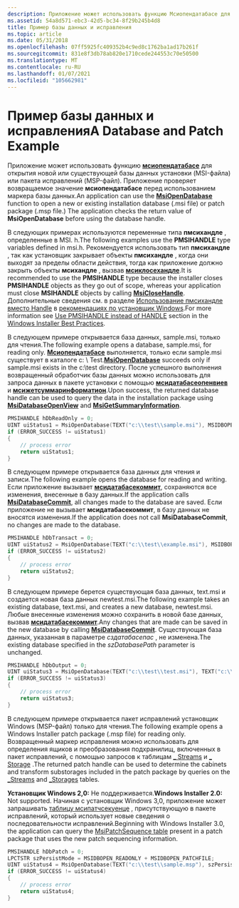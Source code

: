 ```yaml
---
description: Приложение может использовать функцию Мсиопендатабасе для открытия новой или существующей базы данных установки (MSI-файла) или пакета исправлений (MSP-файл). Приложение проверяет возвращаемое значение Мсиопендатабасе перед использованием маркера базы данных.
ms.assetid: 54a8d571-ebc3-42d5-bc34-8f29b245b4d8
title: Пример базы данных и исправления
ms.topic: article
ms.date: 05/31/2018
ms.openlocfilehash: 07ff5925fc409352b4c9ed8c1762ba1ad17b261f
ms.sourcegitcommit: 831e8f3db78ab820e1710cede244553c70e50500
ms.translationtype: MT
ms.contentlocale: ru-RU
ms.lasthandoff: 01/07/2021
ms.locfileid: "105662981"
---
```

# <a name="a-database-and-patch-example"></a><span data-ttu-id="0a3f2-103">Пример базы данных и исправления</span><span class="sxs-lookup"><span data-stu-id="0a3f2-103">A Database and Patch Example</span></span>

<span data-ttu-id="0a3f2-104">Приложение может использовать функцию [**мсиопендатабасе**](/windows/desktop/api/Msiquery/nf-msiquery-msiopendatabasea) для открытия новой или существующей базы данных установки (MSI-файла) или пакета исправлений (MSP-файл). Приложение проверяет возвращаемое значение **мсиопендатабасе** перед использованием маркера базы данных.</span><span class="sxs-lookup"><span data-stu-id="0a3f2-104">An application can use the [**MsiOpenDatabase**](/windows/desktop/api/Msiquery/nf-msiquery-msiopendatabasea) function to open a new or existing installation database (.msi file) or patch package (.msp file.) The application checks the return value of **MsiOpenDatabase** before using the database handle.</span></span>

<span data-ttu-id="0a3f2-105">В следующих примерах используются переменные типа **пмсихандле** , определенные в MSI. h.</span><span class="sxs-lookup"><span data-stu-id="0a3f2-105">The following examples use the **PMSIHANDLE** type variables defined in msi.h.</span></span> <span data-ttu-id="0a3f2-106">Рекомендуется использовать тип **пмсихандле** , так как установщик закрывает объекты **пмсихандле** , когда они выходят за пределы области действия, тогда как приложение должно закрыть объекты **мсихандле** , вызвав [**мсиклосехандле**](/windows/desktop/api/Msi/nf-msi-msiclosehandle).</span><span class="sxs-lookup"><span data-stu-id="0a3f2-106">It is recommended to use the **PMSIHANDLE** type because the installer closes **PMSIHANDLE** objects as they go out of scope, whereas your application must close **MSIHANDLE** objects by calling [**MsiCloseHandle**](/windows/desktop/api/Msi/nf-msi-msiclosehandle).</span></span> <span data-ttu-id="0a3f2-107">Дополнительные сведения см. в разделе [Использование пмсихандле вместо Handle](windows-installer-best-practices.md) в [рекомендациях по установщик Windows](windows-installer-best-practices.md).</span><span class="sxs-lookup"><span data-stu-id="0a3f2-107">For more information see [Use PMSIHANDLE instead of HANDLE](windows-installer-best-practices.md) section in the [Windows Installer Best Practices](windows-installer-best-practices.md).</span></span>

<span data-ttu-id="0a3f2-108">В следующем примере открывается база данных, sample.msi, только для чтения.</span><span class="sxs-lookup"><span data-stu-id="0a3f2-108">The following example opens a database, sample.msi, for reading only.</span></span> <span data-ttu-id="0a3f2-109">[**Мсиопендатабасе**](/windows/desktop/api/Msiquery/nf-msiquery-msiopendatabasea) выполняется, только если sample.msi существует в каталоге c: \\ Test.</span><span class="sxs-lookup"><span data-stu-id="0a3f2-109">[**MsiOpenDatabase**](/windows/desktop/api/Msiquery/nf-msiquery-msiopendatabasea) succeeds only if sample.msi exists in the c:\\test directory.</span></span> <span data-ttu-id="0a3f2-110">После успешного выполнения возвращенный обработчик базы данных можно использовать для запроса данных в пакете установки с помощью [**мсидатабасеопенвиев**](/windows/desktop/api/Msiquery/nf-msiquery-msidatabaseopenviewa) и [**мсижетсуммаринформатион**](/windows/desktop/api/Msiquery/nf-msiquery-msigetsummaryinformationa).</span><span class="sxs-lookup"><span data-stu-id="0a3f2-110">Upon success, the returned database handle can be used to query the data in the installation package using [**MsiDatabaseOpenView**](/windows/desktop/api/Msiquery/nf-msiquery-msidatabaseopenviewa) and [**MsiGetSummaryInformation**](/windows/desktop/api/Msiquery/nf-msiquery-msigetsummaryinformationa).</span></span>


```C++
PMSIHANDLE hDbReadOnly = 0;
UINT uiStatus1 = MsiOpenDatabase(TEXT("c:\\test\\sample.msi"), MSIDBOPEN_READONLY, &hDbReadOnly);
if (ERROR_SUCCESS != uiStatus1)
{
    // process error
    return uiStatus1;
}
```



<span data-ttu-id="0a3f2-111">В следующем примере открывается база данных для чтения и записи.</span><span class="sxs-lookup"><span data-stu-id="0a3f2-111">The following example opens the database for reading and writing.</span></span> <span data-ttu-id="0a3f2-112">Если приложение вызывает [**мсидатабасекоммит**](/windows/desktop/api/Msiquery/nf-msiquery-msidatabasecommit), сохраняются все изменения, внесенные в базу данных.</span><span class="sxs-lookup"><span data-stu-id="0a3f2-112">If the application calls [**MsiDatabaseCommit**](/windows/desktop/api/Msiquery/nf-msiquery-msidatabasecommit), all changes made to the database are saved.</span></span> <span data-ttu-id="0a3f2-113">Если приложение не вызывает **мсидатабасекоммит**, в базу данных не вносятся изменения.</span><span class="sxs-lookup"><span data-stu-id="0a3f2-113">If the application does not call **MsiDatabaseCommit**, no changes are made to the database.</span></span>


```C++
PMSIHANDLE hDbTransact = 0;
UINT uiStatus2 = MsiOpenDatabase(TEXT("c:\\test\\example.msi"), MSIDBOPEN_TRANSACT, &hDbTransact);
if (ERROR_SUCCESS != uiStatus2)
{
    // process error
    return uiStatus2;
}
```



<span data-ttu-id="0a3f2-114">В следующем примере берется существующая база данных, text.msi и создается новая база данных newtest.msi.</span><span class="sxs-lookup"><span data-stu-id="0a3f2-114">The following example takes an existing database, text.msi, and creates a new database, newtest.msi.</span></span> <span data-ttu-id="0a3f2-115">Любые внесенные изменения можно сохранить в новой базе данных, вызвав [**мсидатабасекоммит**](/windows/desktop/api/Msiquery/nf-msiquery-msidatabasecommit).</span><span class="sxs-lookup"><span data-stu-id="0a3f2-115">Any changes that are made can be saved in the new database by calling [**MsiDatabaseCommit**](/windows/desktop/api/Msiquery/nf-msiquery-msidatabasecommit).</span></span> <span data-ttu-id="0a3f2-116">Существующая база данных, указанная в параметре *сздатабасепас* , не изменена.</span><span class="sxs-lookup"><span data-stu-id="0a3f2-116">The existing database specified in the *szDatabasePath* parameter is unchanged.</span></span>


```C++
PMSIHANDLE hDbOutput = 0;
UINT uiStatus3 = MsiOpenDatabase(TEXT("c:\\test\\test.msi"), TEXT("c:\\test\\newtest.msi"), &hDbOutput);
if (ERROR_SUCCESS != uiStatus3)
{
    // process error
    return uiStatus3;
}
```



<span data-ttu-id="0a3f2-117">В следующем примере открывается пакет исправлений установщик Windows (MSP-файл) только для чтения.</span><span class="sxs-lookup"><span data-stu-id="0a3f2-117">The following example opens a Windows Installer patch package (.msp file) for reading only.</span></span> <span data-ttu-id="0a3f2-118">Возвращенный маркер исправления можно использовать для определения ящиков и преобразования подхранилищ, включенных в пакет исправлений, с помощью запросов к таблицам [ \_ Streams](-streams-table.md) и [ \_ Storage](-storages-table.md) .</span><span class="sxs-lookup"><span data-stu-id="0a3f2-118">The returned patch handle can be used to determine the cabinets and transform substorages included in the patch package by queries on the [\_Streams](-streams-table.md) and [\_Storages](-storages-table.md) tables.</span></span>

<span data-ttu-id="0a3f2-119">**Установщик Windows 2,0:** Не поддерживается.</span><span class="sxs-lookup"><span data-stu-id="0a3f2-119">**Windows Installer 2.0:** Not supported.</span></span> <span data-ttu-id="0a3f2-120">Начиная с установщик Windows 3,0, приложение может запрашивать [таблицу мсипатчсекуенце](msipatchsequence-table.md) , присутствующую в пакете исправлений, который использует новые сведения о последовательности исправлений.</span><span class="sxs-lookup"><span data-stu-id="0a3f2-120">Beginning with Windows Installer 3.0, the application can query the [MsiPatchSequence table](msipatchsequence-table.md) present in a patch package that uses the new patch sequencing information.</span></span>


```C++
PMSIHANDLE hDbPatch = 0;
LPCTSTR szPersistMode = MSIDBOPEN_READONLY + MSIDBOPEN_PATCHFILE;
UINT uiStatus4 = MsiOpenDatabase(TEXT("c:\\test\\sample.msp"), szPersistMode, &hDbPatch);
if (ERROR_SUCCESS != uiStatus4)
{
    // process error
    return uiStatus4;
}
```



 

 



